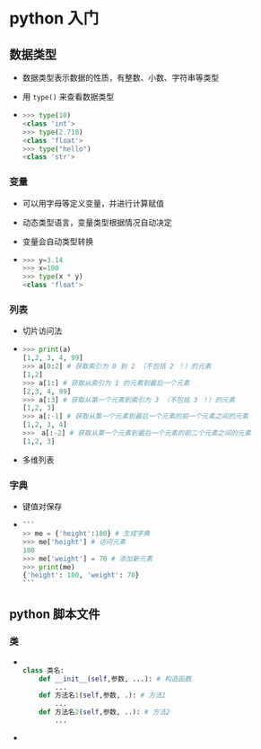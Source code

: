 # python 入门

## 数据类型
- 数据类型表示数据的性质，有整数、小数、字符串等类型

- 用 ```type()``` 来查看数据类型

- ``` python
  >>> type(10)
  <class 'int'>
  >>> type(2.718)
  <class 'float'>
  >>> type("hello")
  <class 'str'>
  ```

### 变量

- 可以用字母等定义变量，并进行计算赋值

- 动态类型语言，变量类型根据情况自动决定
- 变量会自动类型转换

- ```  python
  >>> y=3.14
  >>> x=100
  >>> type(x * y)
  <class 'float'>
  ```



### 列表

- 切片访问法

- ``` python
  >>> print(a)
  [1,2, 3, 4, 99]
  >>> a[0:2] # 获取索引为 0 到 2 （不包括 2 ！）的元素
  [1,2]
  >>> a[1:] # 获取从索引为 1 的元素到最后一个元素
  [2,3, 4, 99]
  >>> a[:3] # 获取从第一个元素到索引为 3 （不包括 3 ！）的元素
  [1,2, 3]
  >>> a[:-1] # 获取从第一个元素到最后一个元素的前一个元素之间的元素
  [1,2, 3, 4]
  >>>　a[:-2] # 获取从第一个元素到最后一个元素的前二个元素之间的元素
  [1,2, 3]
  ```


- 多维列表





### 字典

- 键值对保存

- ````python
  ```
  >> me = {'height':180} # 生成字典
  >>> me['height'] # 访问元素
  180
  >>> me['weight'] = 70 # 添加新元素
  >>> print(me)
  {'height': 180, 'weight': 70}
  ```
  ````

## python 脚本文件

### 类

- ``` python
  
  class 类名:
      def __init__(self,参数, ...): # 构造函数
          ...
      def 方法名1(self,参数, .): # 方法1
          ...
      def 方法名2(self,参数, ..): # 方法2
          ...
  
  ```

- 

